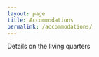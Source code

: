 ```yaml
---
layout: page
title: Accommodations
permalink: /accommodations/
---
```


Details on the living quarters 

